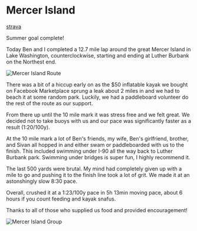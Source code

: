 # Mercer Island
[strava](https://www.strava.com/activities/9334435021)

Summer goal complete!

Today Ben and I completed a 12.7 mile lap around the great Mercer Island in Lake Washington, counterclockwise, starting and ending at Luther Burbank on the Northest end.

![Mercer Island Route](img/mercer-island-route.jpg "Mercer Island Route")

There was a bit of a hiccup early on as the $50 inflatable kayak we bought on Facebook Marketplace sprung a leak about 2 miles in and we had to beach it at some random park. Luckily, we had a paddleboard volunteer do the rest of the route as our support.

From there up until the 10 mile mark it was stress free and we felt great. We decided not to take buoys with us and our pace was significantly faster as a result (1:20/100y).

At the 10 mile mark a lot of Ben's friends, my wife, Ben's girlfriend, brother, and Sivan all hopped in and either swam or paddleboarded with us to the finish. This included swimming under I-90 all the way back to Luther Burbank park. Swimming under bridges is super fun, I highly recommend it.

The last 500 yards were brutal. My mind had completely given up with a mile to go and pushing it to the finish line took a lot of grit. We made it at an astonshingly slow 8:30 pace.

Overall, crushed it at a 1:23/100y pace in 5h 13min moving pace, about 6 hours if you count feeding and kayak snafus.

Thanks to all of those who supplied us food and provided encouragement!

![Mercer Island Group](img/mercer-island-group.png "Mercer Island Group")

